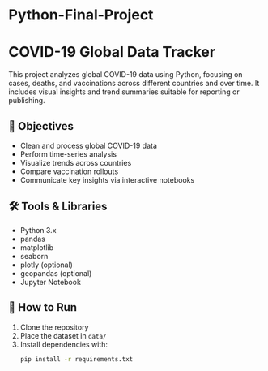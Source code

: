 # Python-Final-Project
# COVID-19 Global Data Tracker

This project analyzes global COVID-19 data using Python, focusing on cases, deaths, and vaccinations across different countries and over time. It includes visual insights and trend summaries suitable for reporting or publishing.

## 🚀 Objectives
- Clean and process global COVID-19 data
- Perform time-series analysis
- Visualize trends across countries
- Compare vaccination rollouts
- Communicate key insights via interactive notebooks

## 🛠 Tools & Libraries
- Python 3.x
- pandas
- matplotlib
- seaborn
- plotly (optional)
- geopandas (optional)
- Jupyter Notebook

## 📂 How to Run
1. Clone the repository
2. Place the dataset in `data/`
3. Install dependencies with:  
   ```bash
   pip install -r requirements.txt
